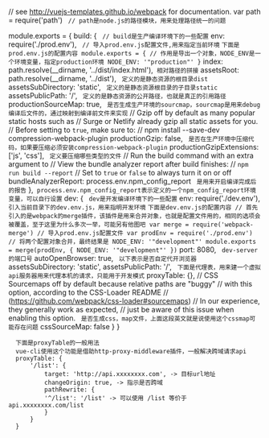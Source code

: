 // see http://vuejs-templates.github.io/webpack for documentation.
var path = require('path') ` // path是node.js的路径模块，用来处理路径统一的问题`

module.exports = {
  build: { ` // build是生产编译环境下的一些配置`
    env: require('./prod.env'), ` // 导入prod.env.js配置文件,用来指定当前环境`
          ```
            下面是prod.env.js的配置内容
          module.exports = {
              // 作用是导出一个对象，NODE_ENV是一个环境变量，指定production环境
              NODE_ENV: '"production"'
          }
          ```
    index: path.resolve(__dirname, '../dist/index.html'),` 相对路径的拼接`
    assetsRoot: path.resolve(__dirname, '../dist'), ` 定义的是静态资源的根目录dist`
    assetsSubDirectory: 'static', ` 定义的是静态资源根目录的子目录static`
    assetsPublicPath: '/', ` 定义的是静态资源的公开路径，也就是真正的引用路径`
    productionSourceMap: true, ` 是否生成生产环境的sourcmap，sourcmap是用来debug编译后文件的，通过映射到编译前文件来实现`
    // Gzip off by default as many popular static hosts such as
    // Surge or Netlify already gzip all static assets for you.
    // Before setting to `true`, make sure to:
    // npm install --save-dev compression-webpack-plugin
    productionGzip: false, ` 是否在生产环境中压缩代码，如果要压缩必须安装compression-webpack-plugin`
    productionGzipExtensions: ['js', 'css'], ` 定义要压缩哪些类型的文件`
    // Run the build command with an extra argument to
    // View the bundle analyzer report after build finishes:
    // `npm run build --report`
    // Set to `true` or `false` to always turn it on or off
    bundleAnalyzerReport: process.env.npm_config_report ` 是用来开启编译完成后的报告` 
  },` process.env.npm_config_report表示定义的一个npm_config_report环境变量，可以自行设置`
  dev: { ` dev是开发编译环境下的一些配置`
    env: require('./dev.env'), ` 引入当前目录下的dev.env.js，用来指明开发环境`
        ```
          下面是dev.env.js的配置内容
          // 首先引入的是webpack的merge插件，该插件是用来合并对象，也就是配置文件用的，相同的选项会被覆盖，至于这里为什么多次一举，可能另有他图吧
          var merge = require('webpack-merge')
          // 导入prod.env.js配置文件
          var prodEnv = require('./prod.env')
          // 将两个配置对象合并，最终结果是 NODE_ENV: '"development"'
          module.exports = merge(prodEnv, {
              NODE_ENV: '"development"'
          })
        ```
    port: 8080, ` dev-server的端口号`
    autoOpenBrowser: true, ` 以下表示是否自定代开浏览器`
    assetsSubDirectory: 'static',
    assetsPublicPath: '/',
    ` 下面是代理表，用来建一个虚拟api服务器用来代理本机的请求，只能用于开发模式`
    proxyTable: {},
    // CSS Sourcemaps off by default because relative paths are "buggy"
    // with this option, according to the CSS-Loader README
    // (https://github.com/webpack/css-loader#sourcemaps)
    // In our experience, they generally work as expected,
    // just be aware of this issue when enabling this option.
    ` 是否生成css，map文件，上面这段英文就是说使用这个cssmap可能存在问题`
    cssSourceMap: false
  }
}
  ```
    下面是proxyTable的一般用法
    vue-cli使用这个功能是借助http-proxy-middleware插件，一般解决跨域请求api
    proxyTable: {
        '/list': {
            target: 'http://api.xxxxxxxx.com', -> 目标url地址
            changeOrigin: true, -> 指示是否跨域
            pathRewrite: {
            '^/list': '/list' -> 可以使用 /list 等价于 api.xxxxxxxx.com/list
            }
        }
    }
  ```